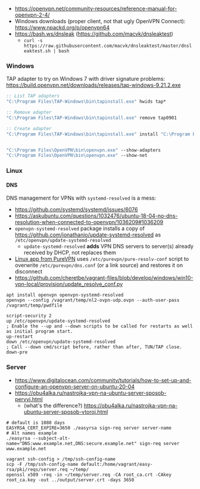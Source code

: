 * https://openvpn.net/community-resources/reference-manual-for-openvpn-2-4/
* Windows downloads (proper client, not that ugly OpenVPN Connect): https://www.npackd.org/p/openvpn64
* https://bash.ws/dnsleak (https://github.com/macvk/dnsleaktest)
    * `curl -s https://raw.githubusercontent.com/macvk/dnsleaktest/master/dnsleaktest.sh | bash`

### Windows

TAP adapter to try on Windows 7 with driver signature problems: https://build.openvpn.net/downloads/releases/tap-windows-9.21.2.exe

```bat
:: List TAP adapters
"C:\Program Files\TAP-Windows\bin\tapinstall.exe" hwids tap*

:: Remove adapter
"C:\Program Files\TAP-Windows\bin\tapinstall.exe" remove tap0901

:: Create adapter
"C:\Program Files\TAP-Windows\bin\tapinstall.exe" install "C:\Program Files\TAP-Windows\driver\OemVista.inf" tap0901


"C:\Program Files\OpenVPN\bin\openvpn.exe" --show-adapters
"C:\Program Files\OpenVPN\bin\openvpn.exe" --show-net
```

### Linux

#### DNS
DNS management for VPNs with `systemd-resolved` is a mess:
* https://github.com/systemd/systemd/issues/6076
* https://askubuntu.com/questions/1032476/ubuntu-18-04-no-dns-resolution-when-connected-to-openvpn/1036209#1036209
* `openvpn-systemd-resolved` package installs a copy of https://github.com/jonathanio/update-systemd-resolved as `/etc/openvpn/update-systemd-resolved`
    * `update-systemd-resolved` **adds** VPN DNS servers to server(s) already received by DHCP, not replaces them
* [Linux app from PureVPN](https://www.purevpn.com/download/linux-vpn) uses `/etc/purevpn/pure-resolv-conf` script to overwrite `/etc/purevpn/dns.conf` (or a link source) and restores it on disconnect
* https://github.com/cheretbe/vagrant-files/blob/develop/windows/win10-vpn-local/provision/update_resolve_conf.py

```shell
apt install openvpn openvpn-systemd-resolved
openvpn --config /vagrant/temp/nl2-ovpn-udp.ovpn --auth-user-pass /vagrant/temp/pwdfile
```

```
script-security 2
up /etc/openvpn/update-systemd-resolved
; Enable the --up and --down scripts to be called for restarts as well as initial program start.
up-restart
down /etc/openvpn/update-systemd-resolved
; Call --down cmd/script before, rather than after, TUN/TAP close.
down-pre
```

### Server

* https://www.digitalocean.com/community/tutorials/how-to-set-up-and-configure-an-openvpn-server-on-ubuntu-20-04
* https://obu4alka.ru/nastrojka-vpn-na-ubuntu-server-sposob-pervyj.html
    * (what's the difference?) https://obu4alka.ru/nastrojka-vpn-na-ubuntu-server-sposob-vtoroj.html

```shell
# default is 1080 days
EASYRSA_CERT_EXPIRE=3650 ./easyrsa sign-req server server-name
# Alt names example
./easyrsa --subject-alt-name="DNS:www.example.net,DNS:secure.example.net" sign-req server www.example.net

vagrant ssh-config > /tmp/ssh-config-name
scp -F /tmp/ssh-config-name default:/home/vagrant/easy-rsa/pki/reqs/server.req ~/temp/
openssl x509 -req -in ~/temp/server.req -CA root_ca.crt -CAkey root_ca.key -out ../output/server.crt -days 3650
```
